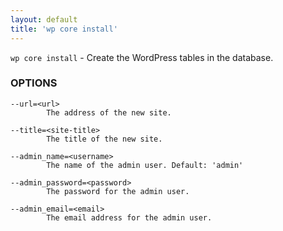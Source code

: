 ```yaml
---
layout: default
title: 'wp core install'
---
```


`wp core install` - Create the WordPress tables in the database.

### OPTIONS

	--url=<url>
			The address of the new site.

	--title=<site-title>
			The title of the new site.

	--admin_name=<username>
			The name of the admin user. Default: 'admin'

	--admin_password=<password>
			The password for the admin user.

	--admin_email=<email>
			The email address for the admin user.


